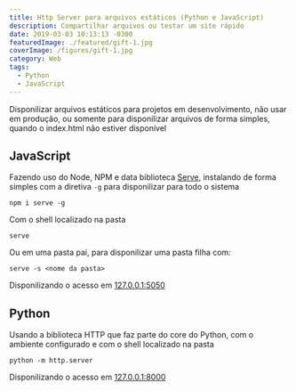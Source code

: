```yaml
---
title: Http Server para arquivos estáticos (Python e JavaScript)
description: Compartilhar arquivos ou testar um site rápido
date: 2019-03-03 10:13:13 -0300
featuredImage: ./featured/gift-1.jpg
coverImage: /figures/gift-1.jpg
category: Web
tags:
  - Python
  - JavaScript
---
```


Disponilizar arquivos estáticos para projetos em desenvolvimento, não usar em produção, ou somente para disponilizar arquivos de forma simples, quando o index.html não estiver disponível

## JavaScript

Fazendo uso do Node, NPM e data biblioteca [Serve](https://www.npmjs.com/package/serve), instalando de forma simples com a diretiva `-g` para disponilizar para todo o sistema

```shell
npm i serve -g
```

Com o shell localizado na pasta

```shell
serve
```

Ou em uma pasta pai, para disponilizar uma pasta filha com:

```shell
serve -s <nome da pasta>
```

Disponilizando o acesso em [127.0.0.1:5050](127.0.0.1:5050)

## Python

Usando a biblioteca HTTP que faz parte do core do Python, com o ambiente configurado e com o shell localizado na pasta

```shell
python -m http.server
```

Disponilizando o acesso em [127.0.0.1:8000](127.0.0.1:8000)

